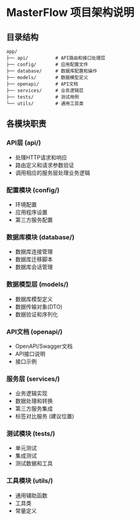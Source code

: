 # MasterFlow 项目架构说明

## 目录结构

```
app/
├── api/          # API路由和接口处理层
├── config/       # 应用配置文件
├── database/     # 数据库配置和操作
├── models/       # 数据模型定义
├── openapi/      # API文档
├── services/     # 业务逻辑层
├── tests/        # 测试用例
└── utils/        # 通用工具类
```

## 各模块职责

### API层 (api/)
- 处理HTTP请求和响应
- 路由定义和请求参数验证
- 调用相应的服务层处理业务逻辑

### 配置模块 (config/)
- 环境配置
- 应用程序设置
- 第三方服务配置

### 数据库模块 (database/)
- 数据库连接管理
- 数据库迁移脚本
- 数据库会话管理

### 数据模型层 (models/)
- 数据库模型定义
- 数据传输对象(DTO)
- 数据验证和序列化

### API文档 (openapi/)
- OpenAPI/Swagger文档
- API接口说明
- 接口示例

### 服务层 (services/)
- 业务逻辑实现
- 数据处理和转换
- 第三方服务集成
- 标签对比服务 (建议位置)

### 测试模块 (tests/)
- 单元测试
- 集成测试
- 测试数据和工具

### 工具模块 (utils/)
- 通用辅助函数
- 工具类
- 常量定义